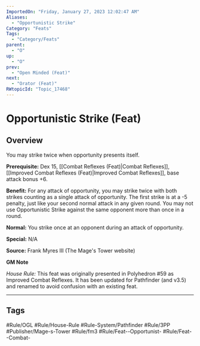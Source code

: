 ```yaml
---
ImportedOn: "Friday, January 27, 2023 12:02:47 AM"
Aliases:
  - "Opportunistic Strike"
Category: "Feats"
Tags:
  - "Category/Feats"
parent:
  - "O"
up:
  - "O"
prev:
  - "Open Minded (Feat)"
next:
  - "Orator (Feat)"
RWtopicId: "Topic_17468"
---
```

# Opportunistic Strike (Feat)
## Overview
You may strike twice when opportunity presents itself.

**Prerequisite:** Dex 15, [[Combat Reflexes (Feat)|Combat Reflexes]], [[Improved Combat Reflexes (Feat)|Improved Combat Reflexes]], base attack bonus +6.

**Benefit:** For any attack of opportunity, you may strike twice with both strikes counting as a single attack of opportunity. The first strike is at a -5 penalty, just like your second normal attack in any given round. You may not use Opportunistic Strike against the same opponent more than once in a round.

**Normal:** You strike once at an opponent during an attack of opportunity.

**Special:** N/A

**Source:** Frank Myres III (The Mage's Tower website)

**GM Note**

*House Rule:* This feat was originally presented in Polyhedron #59 as Improved Combat Reflexes. It has been updated for Pathfinder (and v3.5) and renamed to avoid confusion with an existing feat.


---
## Tags
#Rule/OGL #Rule/House-Rule #Rule-System/Pathfinder #Rule/3PP #Publisher/Mage-s-Tower #Rule/fm3 #Rule/Feat--Opportunist- #Rule/Feat--Combat-


